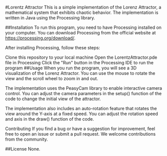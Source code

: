 #Lorentz Attractor
This is a simple implementation of the Lorenz Attractor, a mathematical system that exhibits chaotic behavior. The implementation is written in Java using the Processing library.

##Installation
To run this program, you need to have Processing installed on your computer. You can download Processing from the official website at https://processing.org/download/.

After installing Processing, follow these steps:

Clone this repository to your local machine
Open the LorentzAttractor.pde file in Processing
Click the "Run" button in the Processing IDE to run the program
##Usage
When you run the program, you will see a 3D visualization of the Lorenz Attractor. You can use the mouse to rotate the view and the scroll wheel to zoom in and out.

The implementation uses the PeasyCam library to enable interactive camera control. You can adjust the camera parameters in the setup() function of the code to change the initial view of the attractor.

The implementation also includes an auto-rotation feature that rotates the view around the Y-axis at a fixed speed. You can adjust the rotation speed and axis in the draw() function of the code.

Contributing
If you find a bug or have a suggestion for improvement, feel free to open an issue or submit a pull request. We welcome contributions from the community.

##License
None.
